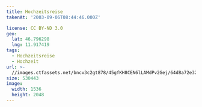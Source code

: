 ```yaml
---
title: Hochzeitsreise
takenAt: '2003-09-06T08:44:46.000Z'

license: CC BY-ND 3.0
geo:
  lat: 46.796298
  lng: 11.917419
tags:
  - Hochzeitsreise
  - Hochzeit
url: >-
  //images.ctfassets.net/bncv3c2gt878/45gfKH8CEN6lLAMdPv2Gej/64d8a72e3273646b24ec313a0df962b8/hochzeitsreise_4545590438_o
size: 530443
image:
  width: 1536
  height: 2048
---
```

